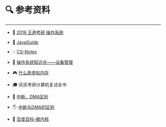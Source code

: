 # 🔍 参考资料

---



- 🦄 [2019 王道考研 操作系统](https://www.bilibili.com/video/BV1YE411D7nH?t=21&p=52)

- 🎃 [JavaGuide](https://gitee.com/SnailClimb/JavaGuide)

- 💡 [CS-Notes](https://cyc2018.github.io/CS-Notes/#/README)

- 📡 [操作系统知识点——设备管理](https://blog.csdn.net/weixin_36378917/article/details/80992234)

- 🎮 [什么是虚拟内存](https://www.php.cn/faq/418081.html)

- 🎓 灰灰考研计算机复试全书

- 🚀 [中断、DMA区别](https://blog.csdn.net/guomutian911/article/details/46291635)

- 🖐 [中断与DMA的区别](https://blog.csdn.net/u014689845/article/details/88075070)

- 🚗 [百度百科-微内核](https://baike.baidu.com/item/微内核/3856137?fr=aladdin)
